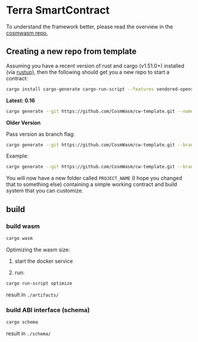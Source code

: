 # Terra SmartContract


To understand the framework better, please read the overview in the
[cosmwasm repo](https://github.com/CosmWasm/cosmwasm/blob/master/README.md),

## Creating a new repo from template

Assuming you have a recent version of rust and cargo (v1.51.0+) installed
(via [rustup](https://rustup.rs/)),
then the following should get you a new repo to start a contract:


```sh
cargo install cargo-generate cargo-run-script --features vendored-openssl 
```

**Latest: 0.16**

```sh
cargo generate --git https://github.com/CosmWasm/cw-template.git --name PROJECT_NAME
````

**Older Version**

Pass version as branch flag:

```sh
cargo generate --git https://github.com/CosmWasm/cw-template.git --branch <version> --name PROJECT_NAME
````

Example:

```sh
cargo generate --git https://github.com/CosmWasm/cw-template.git --branch 0.14 --name PROJECT_NAME
```

You will now have a new folder called `PROJECT_NAME` (I hope you changed that to something else)
containing a simple working contract and build system that you can customize.

## build

### build wasm
```bash
cargo wasm 
```

Optimizing the wasm size:
1. start the docker service

2. run:
```bash
cargo run-script optimize
```
result in `./artifacts/`

### build ABI interface (schema)
```bash
cargo schema
```

result in `./schema/`

